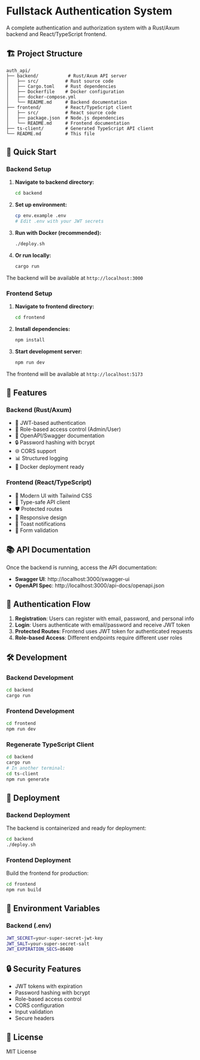 # Fullstack Authentication System

A complete authentication and authorization system with a Rust/Axum backend and React/TypeScript frontend.

## 🏗️ Project Structure

```
auth_api/
├── backend/           # Rust/Axum API server
│   ├── src/          # Rust source code
│   ├── Cargo.toml    # Rust dependencies
│   ├── Dockerfile    # Docker configuration
│   ├── docker-compose.yml
│   └── README.md     # Backend documentation
├── frontend/         # React/TypeScript client
│   ├── src/          # React source code
│   ├── package.json  # Node.js dependencies
│   └── README.md     # Frontend documentation
├── ts-client/        # Generated TypeScript API client
└── README.md         # This file
```

## 🚀 Quick Start

### Backend Setup

1. **Navigate to backend directory:**
   ```bash
   cd backend
   ```

2. **Set up environment:**
   ```bash
   cp env.example .env
   # Edit .env with your JWT secrets
   ```

3. **Run with Docker (recommended):**
   ```bash
   ./deploy.sh
   ```

4. **Or run locally:**
   ```bash
   cargo run
   ```

The backend will be available at `http://localhost:3000`

### Frontend Setup

1. **Navigate to frontend directory:**
   ```bash
   cd frontend
   ```

2. **Install dependencies:**
   ```bash
   npm install
   ```

3. **Start development server:**
   ```bash
   npm run dev
   ```

The frontend will be available at `http://localhost:5173`

## 🔧 Features

### Backend (Rust/Axum)
- 🔐 JWT-based authentication
- 👥 Role-based access control (Admin/User)
- 📝 OpenAPI/Swagger documentation
- 🔒 Password hashing with bcrypt
- 🌐 CORS support
- 📊 Structured logging
- 🐳 Docker deployment ready

### Frontend (React/TypeScript)
- 🎨 Modern UI with Tailwind CSS
- 🔄 Type-safe API client
- 🛡️ Protected routes
- 📱 Responsive design
- 🔔 Toast notifications
- 🎯 Form validation

## 📚 API Documentation

Once the backend is running, access the API documentation:

- **Swagger UI**: http://localhost:3000/swagger-ui
- **OpenAPI Spec**: http://localhost:3000/api-docs/openapi.json

## 🔐 Authentication Flow

1. **Registration**: Users can register with email, password, and personal info
2. **Login**: Users authenticate with email/password and receive JWT token
3. **Protected Routes**: Frontend uses JWT token for authenticated requests
4. **Role-based Access**: Different endpoints require different user roles

## 🛠️ Development

### Backend Development
```bash
cd backend
cargo run
```

### Frontend Development
```bash
cd frontend
npm run dev
```

### Regenerate TypeScript Client
```bash
cd backend
cargo run
# In another terminal:
cd ts-client
npm run generate
```

## 🚀 Deployment

### Backend Deployment
The backend is containerized and ready for deployment:

```bash
cd backend
./deploy.sh
```

### Frontend Deployment
Build the frontend for production:

```bash
cd frontend
npm run build
```

## 📝 Environment Variables

### Backend (.env)
```bash
JWT_SECRET=your-super-secret-jwt-key
JWT_SALT=your-super-secret-salt
JWT_EXPIRATION_SECS=86400
```

## 🔒 Security Features

- JWT tokens with expiration
- Password hashing with bcrypt
- Role-based access control
- CORS configuration
- Input validation
- Secure headers

## 📄 License

MIT License